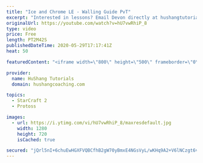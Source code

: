 ```yaml
---
title: "Ice and Chrome LE - Walling Guide PvT"
excerpt: "Interested in lessons? Email Devon directly at hushangtutorials@outlook.com ------------------------------------------------------------------------------------------------------- Want to support HuShang Tutorials directly? Patreon is a website where you can contribute a monthly donation that will help"
originalUrl: https://youtube.com/watch?v=hU7vwRhiP_8
type: video
price: Free
length: PT2M42S
publishedDateTime: 2020-05-29T17:17:41Z
heat: 50

featuredContent: "<iframe width=\"800\" height=\"500\" frameborder=\"0\" src=\"https://www.youtube.com/embed/hU7vwRhiP_8\" allow=\"accelerometer; autoplay; encrypted-media; gyroscope; picture-in-picture\" allowfullscreen></iframe>"

provider:
  name: HuShang Tutorials
  domain: hushangcoaching.com

topics:
  - StarCraft 2
  - Protoss

images:
  - url: https://i.ytimg.com/vi/hU7vwRhiP_8/maxresdefault.jpg
    width: 1280
    height: 720
    isCached: true

secured: "jQrl5nI+6chuEwHGXFVQBCfhB2gW70yBmxE4NGsVyL/wKHq9A2+V6lNCzgt6vZ6fN3ECfXcQHPeuJBPW0Uv2GqlxrJj3bBgg+2sV2B09J806uzfgZlPF12S97rM3KQJw31XzU/DQ5AYcS69jrNFm/gSbyvcokgdN9kWHxaO/CQ5fWabXdLG/lgymHfZWKKk13g6NMpaLD737/EdGmAlHbTGy3gYsU76Ihu2xWdOATbFyJ51vDe3uPmkQtEXTdZosPA5d75K6TnJbTgqcBpW1snCBAgLzWoH8epc2PpYXbdYnW8rQot2M2qWnQwm8d2duG4MnDl0psJ4IPZFNDe3v7SG9yjmJfqDPbKkDt9kUKXrZO1vmgRdZ4EqzSiEjPAMtkDg8dHVU4loH8Em3XBW9tD/KQKNKtMesqFMgr16C5kM=;JDmMhiy8tLP26d6K+CzeqA=="
---
```


